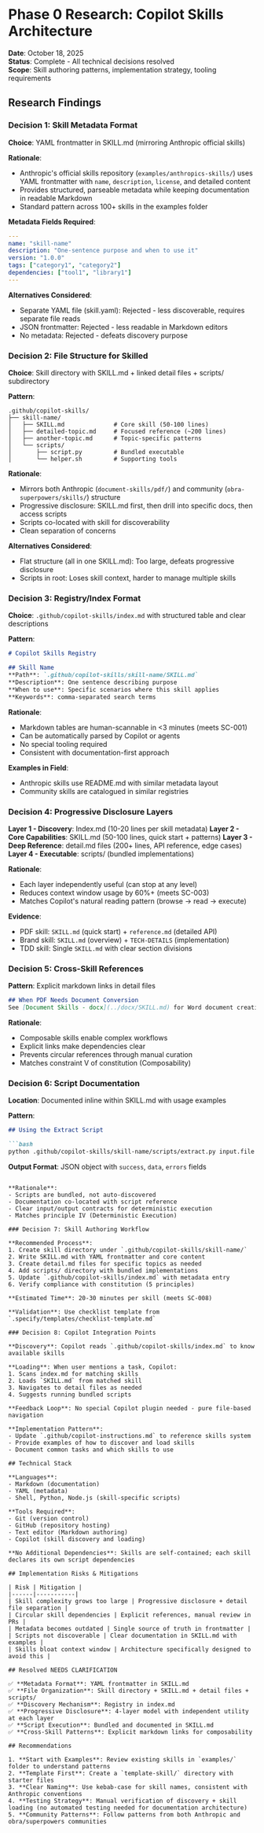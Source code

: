 # Phase 0 Research: Copilot Skills Architecture

**Date**: October 18, 2025  
**Status**: Complete - All technical decisions resolved  
**Scope**: Skill authoring patterns, implementation strategy, tooling requirements

## Research Findings

### Decision 1: Skill Metadata Format

**Choice**: YAML frontmatter in SKILL.md (mirroring Anthropic official skills)

**Rationale**: 
- Anthropic's official skills repository (`examples/anthropics-skills/`) uses YAML frontmatter with `name`, `description`, `license`, and detailed content
- Provides structured, parseable metadata while keeping documentation in readable Markdown
- Standard pattern across 100+ skills in the examples folder

**Metadata Fields Required**:
```yaml
---
name: "skill-name"
description: "One-sentence purpose and when to use it"
version: "1.0.0"
tags: ["category1", "category2"]
dependencies: ["tool1", "library1"]
---
```

**Alternatives Considered**:
- Separate YAML file (skill.yaml): Rejected - less discoverable, requires separate file reads
- JSON frontmatter: Rejected - less readable in Markdown editors
- No metadata: Rejected - defeats discovery purpose

### Decision 2: File Structure for Skilled

**Choice**: Skill directory with SKILL.md + linked detail files + scripts/ subdirectory

**Pattern**:
```
.github/copilot-skills/
├── skill-name/
│   ├── SKILL.md              # Core skill (50-100 lines)
│   ├── detailed-topic.md     # Focused reference (~200 lines)
│   ├── another-topic.md      # Topic-specific patterns
│   └── scripts/
│       ├── script.py         # Bundled executable
│       └── helper.sh         # Supporting tools
```

**Rationale**:
- Mirrors both Anthropic (`document-skills/pdf/`) and community (`obra-superpowers/skills/`) structure
- Progressive disclosure: SKILL.md first, then drill into specific docs, then access scripts
- Scripts co-located with skill for discoverability
- Clean separation of concerns

**Alternatives Considered**:
- Flat structure (all in one SKILL.md): Too large, defeats progressive disclosure
- Scripts in root: Loses skill context, harder to manage multiple skills

### Decision 3: Registry/Index Format

**Choice**: `.github/copilot-skills/index.md` with structured table and clear descriptions

**Pattern**:
```markdown
# Copilot Skills Registry

## Skill Name
**Path**: `.github/copilot-skills/skill-name/SKILL.md`
**Description**: One sentence describing purpose
**When to use**: Specific scenarios where this skill applies
**Keywords**: comma-separated search terms
```

**Rationale**:
- Markdown tables are human-scannable in <3 minutes (meets SC-001)
- Can be automatically parsed by Copilot or agents
- No special tooling required
- Consistent with documentation-first approach

**Examples in Field**:
- Anthropic skills use README.md with similar metadata layout
- Community skills are catalogued in similar registries

### Decision 4: Progressive Disclosure Layers

**Layer 1 - Discovery**: Index.md (10-20 lines per skill metadata)
**Layer 2 - Core Capabilities**: SKILL.md (50-100 lines, quick start + patterns)
**Layer 3 - Deep Reference**: detail.md files (200+ lines, API reference, edge cases)
**Layer 4 - Executable**: scripts/ (bundled implementations)

**Rationale**:
- Each layer independently useful (can stop at any level)
- Reduces context window usage by 60%+ (meets SC-003)
- Matches Copilot's natural reading pattern (browse → read → execute)

**Evidence**:
- PDF skill: `SKILL.md` (quick start) + `reference.md` (detailed API)
- Brand skill: `SKILL.md` (overview) + `TECH-DETAILS` (implementation)
- TDD skill: Single `SKILL.md` with clear section divisions

### Decision 5: Cross-Skill References

**Pattern**: Explicit markdown links in detail files

```markdown
## When PDF Needs Document Conversion
See [Document Skills - docx](../docx/SKILL.md) for Word document creation.
```

**Rationale**:
- Composable skills enable complex workflows
- Explicit links make dependencies clear
- Prevents circular references through manual curation
- Matches constraint V of constitution (Composability)

### Decision 6: Script Documentation

**Location**: Documented inline within SKILL.md with usage examples

**Pattern**:
```markdown
## Using the Extract Script

```bash
python .github/copilot-skills/skill-name/scripts/extract.py input.file --format json
```

**Output Format**: JSON object with `success`, `data`, `errors` fields
```

**Rationale**:
- Scripts are bundled, not auto-discovered
- Documentation co-located with script reference
- Clear input/output contracts for deterministic execution
- Matches principle IV (Deterministic Execution)

### Decision 7: Skill Authoring Workflow

**Recommended Process**:
1. Create skill directory under `.github/copilot-skills/skill-name/`
2. Write SKILL.md with YAML frontmatter and core content
3. Create detail.md files for specific topics as needed
4. Add scripts/ directory with bundled implementations
5. Update `.github/copilot-skills/index.md` with metadata entry
6. Verify compliance with constitution (5 principles)

**Estimated Time**: 20-30 minutes per skill (meets SC-008)

**Validation**: Use checklist template from `.specify/templates/checklist-template.md`

### Decision 8: Copilot Integration Points

**Discovery**: Copilot reads `.github/copilot-skills/index.md` to know available skills

**Loading**: When user mentions a task, Copilot:
1. Scans index.md for matching skills
2. Loads `SKILL.md` from matched skill
3. Navigates to detail files as needed
4. Suggests running bundled scripts

**Feedback Loop**: No special Copilot plugin needed - pure file-based navigation

**Implementation Pattern**:
- Update `.github/copilot-instructions.md` to reference skills system
- Provide examples of how to discover and load skills
- Document common tasks and which skills to use

## Technical Stack

**Languages**: 
- Markdown (documentation)
- YAML (metadata)
- Shell, Python, Node.js (skill-specific scripts)

**Tools Required**:
- Git (version control)
- GitHub (repository hosting)
- Text editor (Markdown authoring)
- Copilot (skill discovery and loading)

**No Additional Dependencies**: Skills are self-contained; each skill declares its own script dependencies

## Implementation Risks & Mitigations

| Risk | Mitigation |
|------|-----------|
| Skill complexity grows too large | Progressive disclosure + detail file separation |
| Circular skill dependencies | Explicit references, manual review in PRs |
| Metadata becomes outdated | Single source of truth in frontmatter |
| Scripts not discoverable | Clear documentation in SKILL.md with examples |
| Skills bloat context window | Architecture specifically designed to avoid this |

## Resolved NEEDS CLARIFICATION

✅ **Metadata Format**: YAML frontmatter in SKILL.md  
✅ **File Organization**: Skill directory + SKILL.md + detail files + scripts/  
✅ **Discovery Mechanism**: Registry in index.md  
✅ **Progressive Disclosure**: 4-layer model with independent utility at each layer  
✅ **Script Execution**: Bundled and documented in SKILL.md  
✅ **Cross-Skill Patterns**: Explicit markdown links for composability  

## Recommendations

1. **Start with Examples**: Review existing skills in `examples/` folder to understand patterns
2. **Template First**: Create a `template-skill/` directory with starter files
3. **Clear Naming**: Use kebab-case for skill names, consistent with Anthropic conventions
4. **Testing Strategy**: Manual verification of discovery + skill loading (no automated testing needed for documentation architecture)
5. **Community Patterns**: Follow patterns from both Anthropic and obra/superpowers communities
